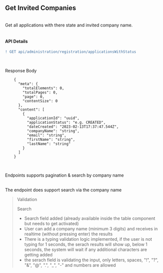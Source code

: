 ## Get Invited Companies
<br>
Get all applications with there state and invited company name.
<br>
<br>

#### API Details

```diff
! GET api/administration/registration/applicationsWithStatus
```

<br>

Response Body

        {
          "meta": {
            "totalElements": 0,
            "totalPages": 0,
            "page": 0,
            "contentSize": 0
          },
          "content": [
            {
              "applicationId": "uuid",
              "applicationStatus": "e.g. CREATED",
              "dateCreated": "2023-02-13T17:37:47.544Z",
              "companyName": "string",
              "email": "string",
              "firstName": "string",
              "lastName": "string"
            }
          ]
        }

<br>

Endpoints supports pagination & search by company name
<br>
<br>

The endpoint does support search via the company name

>Validation
>
>Search
>- Search field added (already available inside the table component but needs to get activated)
>- User can add a company name (minimum 3 digits) and receives in realtime (without pressing enter) the results
>- There is a typing validation logic implemented, if the user is not typing for 1 seconds, the serach results will show up, below 1 seconds, the system will wait if any additional characters are getting added
>- the serach field is validating the input, only letters, spaces, "!", "?", "&", "@", ".", "_", "-" and numbers are allowed
